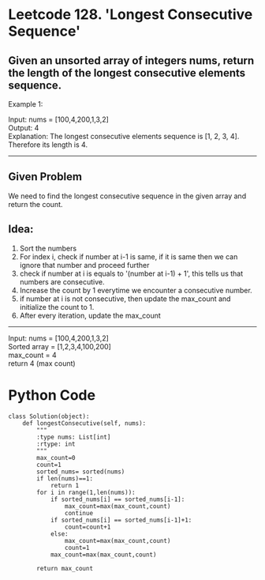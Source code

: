 # Leetcode 128. 'Longest Consecutive Sequence'

## Given an unsorted array of integers nums, return the length of the longest consecutive elements sequence.

Example 1:

Input: nums = [100,4,200,1,3,2] </br>
Output: 4 </br>
Explanation: The longest consecutive elements sequence is [1, 2, 3, 4].</br>  Therefore its length is 4.</br>

----
## Given Problem 

We need to find the longest consecutive sequence in the given array and return the count.</br>

## Idea:

1. Sort the numbers  </br>
2. For index i, check if number at i-1 is same, if it is same then we can ignore that number and proceed further</br>
3. check if number at i is equals to '(number at i-1) + 1', this tells us that numbers are consecutive.</br>
4. Increase the count by 1 everytime we encounter a consecutive number.
5. if number at i is not consecutive, then update the max_count and initialize the count to 1.
6. After every iteration, update the max_count

---
Input: nums = [100,4,200,1,3,2] </br>
Sorted array = [1,2,3,4,100,200] </br>
max_count = 4 </br>
return 4 (max count) </br>

# Python Code
```
class Solution(object):
    def longestConsecutive(self, nums):
        """
        :type nums: List[int]
        :rtype: int
        """
        max_count=0
        count=1
        sorted_nums= sorted(nums)
        if len(nums)==1:
            return 1 
        for i in range(1,len(nums)):
            if sorted_nums[i] == sorted_nums[i-1]:
                max_count=max(max_count,count)
                continue
            if sorted_nums[i] == sorted_nums[i-1]+1:
                count=count+1
            else:
                max_count=max(max_count,count)
                count=1
            max_count=max(max_count,count)

        return max_count
```

